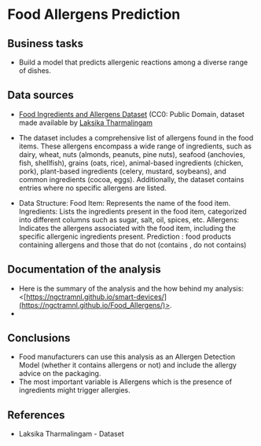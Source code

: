 # Food Allergens Prediction
## Business tasks
* Build a model that predicts allergenic reactions among a diverse range of dishes.

## Data sources
* [Food Ingredients and Allergens Dataset](https://www.kaggle.com/datasets/uom190346a/food-ingredients-and-allergens) (CC0: Public Domain, dataset made available by [Laksika Tharmalingam](https://www.kaggle.com/uom190346a)
* The dataset includes a comprehensive list of allergens found in the food items. These allergens encompass a wide range of ingredients, such as dairy, wheat, nuts (almonds, peanuts, pine nuts), seafood (anchovies, fish, shellfish), grains (oats, rice), animal-based ingredients (chicken, pork), plant-based ingredients (celery, mustard, soybeans), and common ingredients (cocoa, eggs). Additionally, the dataset contains entries where no specific allergens are listed.
  
* Data Structure:
Food Item: Represents the name of the food item.
Ingredients: Lists the ingredients present in the food item, categorized into different columns such as sugar, salt, oil, spices, etc.
Allergens: Indicates the allergens associated with the food item, including the specific allergenic ingredients present.
Prediction : food products containing allergens and those that do not (contains , do not contains)

## Documentation of the analysis
* Here is the summary of the analysis and the how behind my analysis: <[https://ngctramnl.github.io/smart-devices/](https://ngctramnl.github.io/Food_Allergens/)>.
* 
## Conclusions
* Food manufacturers can use this analysis as an Allergen Detection Model (whether it contains allergens or not) and include the allergy advice on the packaging.
* The most important variable is Allergens which is the presence of ingredients might trigger allergies.

## References
* Laksika Tharmalingam - Dataset
